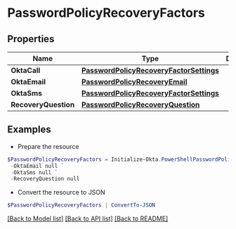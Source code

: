 # PasswordPolicyRecoveryFactors
## Properties

Name | Type | Description | Notes
------------ | ------------- | ------------- | -------------
**OktaCall** | [**PasswordPolicyRecoveryFactorSettings**](PasswordPolicyRecoveryFactorSettings.md) |  | [optional] 
**OktaEmail** | [**PasswordPolicyRecoveryEmail**](PasswordPolicyRecoveryEmail.md) |  | [optional] 
**OktaSms** | [**PasswordPolicyRecoveryFactorSettings**](PasswordPolicyRecoveryFactorSettings.md) |  | [optional] 
**RecoveryQuestion** | [**PasswordPolicyRecoveryQuestion**](PasswordPolicyRecoveryQuestion.md) |  | [optional] 

## Examples

- Prepare the resource
```powershell
$PasswordPolicyRecoveryFactors = Initialize-Okta.PowerShellPasswordPolicyRecoveryFactors  -OktaCall null `
 -OktaEmail null `
 -OktaSms null `
 -RecoveryQuestion null
```

- Convert the resource to JSON
```powershell
$PasswordPolicyRecoveryFactors | ConvertTo-JSON
```

[[Back to Model list]](../README.md#documentation-for-models) [[Back to API list]](../README.md#documentation-for-api-endpoints) [[Back to README]](../README.md)

